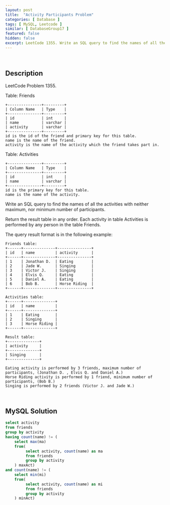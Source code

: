 ```yaml
---
layout: post
title:  "Activity Participants Problem"
categories: [ Database ]
tags: [ MySQL, Leetcode ]
similar: [ DatabaseGroup17 ]
featured: false
hidden: false
excerpt: LeetCode 1355. Write an SQL query to find the names of all the activities with neither maximum, nor minimum number of participants.
---
```


<br />

## Description

LeetCode Problem 1355. 

Table: Friends

```
+---------------+---------+
| Column Name   | Type    |
+---------------+---------+
| id            | int     |
| name          | varchar |
| activity      | varchar |
+---------------+---------+
id is the id of the friend and primary key for this table.
name is the name of the friend.
activity is the name of the activity which the friend takes part in.
```

Table: Activities

```
+---------------+---------+
| Column Name   | Type    |
+---------------+---------+
| id            | int     |
| name          | varchar |
+---------------+---------+
id is the primary key for this table.
name is the name of the activity.
```
 

Write an SQL query to find the names of all the activities with neither maximum, nor minimum number of participants.

Return the result table in any order. Each activity in table Activities is performed by any person in the table Friends.

The query result format is in the following example:

```
Friends table:
+------+--------------+---------------+
| id   | name         | activity      |
+------+--------------+---------------+
| 1    | Jonathan D.  | Eating        |
| 2    | Jade W.      | Singing       |
| 3    | Victor J.    | Singing       |
| 4    | Elvis Q.     | Eating        |
| 5    | Daniel A.    | Eating        |
| 6    | Bob B.       | Horse Riding  |
+------+--------------+---------------+

Activities table:
+------+--------------+
| id   | name         |
+------+--------------+
| 1    | Eating       |
| 2    | Singing      |
| 3    | Horse Riding |
+------+--------------+

Result table:
+--------------+
| activity     |
+--------------+
| Singing      |
+--------------+

Eating activity is performed by 3 friends, maximum number of participants, (Jonathan D. , Elvis Q. and Daniel A.)
Horse Riding activity is performed by 1 friend, minimum number of participants, (Bob B.)
Singing is performed by 2 friends (Victor J. and Jade W.)
```

<br />

## MySQL Solution


```sql
select activity
from friends
group by activity
having count(name) != (
    select max(ma)
    from(
         select activity, count(name) as ma
         from friends
         group by activity
    ) maxAct)
and count(name) != (
    select min(mi)
    from(
         select activity, count(name) as mi
         from friends
         group by activity
    ) minAct)
```
